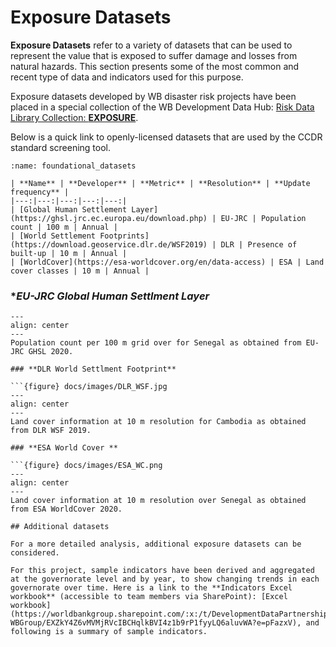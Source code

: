 # Exposure Datasets

**Exposure Datasets** refer to a variety of datasets that can be used to represent the value that is exposed to suffer damage and losses from natural hazards.
This section presents some of the most common and recent type of data and indicators used for this purpose.

Exposure datasets developed by WB disaster risk projects have been placed in a special collection of the WB Development Data Hub: [Risk Data Library Collection: **EXPOSURE**](https://datacatalog.worldbank.org/search?q=exposure&start=0&sort=).

Below is a quick link to openly-licensed datasets that are used by the CCDR standard screening tool.

```{table}
:name: foundational_datasets

| **Name** | **Developer** | **Metric** | **Resolution** | **Update frequency** |
|---:|---:|---:|---:|---:|
| [Global Human Settlement Layer](https://ghsl.jrc.ec.europa.eu/download.php) | EU-JRC | Population count | 100 m | Annual |
| [World Settlement Footprints](https://download.geoservice.dlr.de/WSF2019) | DLR | Presence of built-up | 10 m | Annual |
| [WorldCover](https://esa-worldcover.org/en/data-access) | ESA | Land cover classes | 10 m | Annual |                
```

### **EU-JRC Global Human Settlment Layer*

```{figure} docs/images/JRC_GHSL.jpg
---
align: center
---
Population count per 100 m grid over for Senegal as obtained from EU-JRC GHSL 2020.

### **DLR World Settlment Footprint**

```{figure} docs/images/DLR_WSF.jpg
---
align: center
---
Land cover information at 10 m resolution for Cambodia as obtained from DLR WSF 2019.

### **ESA World Cover **

```{figure} docs/images/ESA_WC.png
---
align: center
---
Land cover information at 10 m resolution over Senegal as obtained from ESA WorldCover 2020.

## Additional datasets

For a more detailed analysis, additional exposure datasets can be considered. 

For this project, sample indicators have been derived and aggregated at the governorate level and by year, to show changing trends in each governorate over time. Here is a link to the **Indicators Excel workbook** (accessible to team members via SharePoint): [Excel workbook](https://worldbankgroup.sharepoint.com/:x:/t/DevelopmentDataPartnershipCommunity-WBGroup/EXZkY4Z6vMVMjRVcIBCHqlkBVI4z1b9rP1fyyLQ6aluvWA?e=pFazxV), and following is a summary of sample indicators.